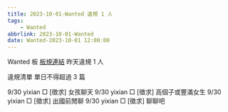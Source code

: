 ```yaml
---
title: 2023-10-01-Wanted 違規 1 人
tags:
    - Wanted
abbrlink: 2023-10-01-Wanted
date: Wanted-2023-10-01 12:00:00
---
```

Wanted 板 [板規連結](https://www.ptt.cc/bbs/Wanted/M.1608829773.A.D3B.html)
昨天違規 1 人
<!-- more -->

違規清單
單日不得超過 3 篇

9/30 yixian □ [徵求] 女孩聊天
9/30 yixian □ [徵求] 高個子或豐滿女生
9/30 yixian □ [徵求] 出國前閒聊
9/30 yixian □ [徵求] 聊聊吧